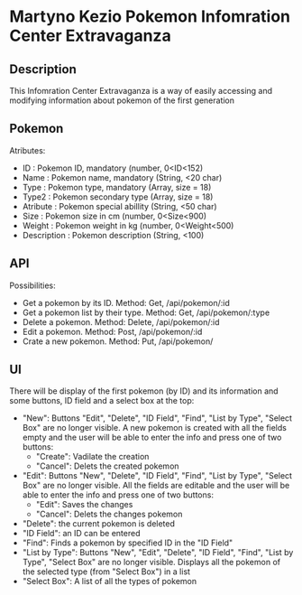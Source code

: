# Martyno Kezio Pokemon Infomration Center Extravaganza

## Description
This Infomration Center Extravaganza is a way of easily accessing and modifying information about pokemon of the first generation

## Pokemon
Atributes:
- ID : Pokemon ID, mandatory (number, 0<ID<152)
- Name : Pokemon name, mandatory (String, <20 char)
- Type : Pokemon type, mandatory (Array, size = 18)
- Type2 : Pokemon secondary type (Array, size = 18)
- Atribute : Pokemon special abillity (String, <50 char)
- Size : Pokemon size in cm (number, 0<Size<900)
- Weight : Pokemon weight in kg (number, 0<Weight<500)
- Description : Pokemon description (String, <100)

## API
Possibilities:
- Get a pokemon by its ID. Method: Get, /api/pokemon/:id
- Get a pokemon list by their type. Method: Get, /api/pokemon/:type
- Delete a pokemon. Method: Delete, /api/pokemon/:id
- Edit a pokemon. Method: Post, /api/pokemon/:id
- Crate a new pokemon. Method: Put, /api/pokemon/

## UI
There will be display of the first pokemon (by ID) and its information and some buttons, ID field and a select box at the top:
- "New": Buttons "Edit", "Delete", "ID Field", "Find", "List by Type", "Select Box" are no longer visible. A new pokemon is created with all the fields empty and the user will be able to enter the info and press one of two buttons:
  - "Create": Vadilate the creation
  - "Cancel": Delets the created pokemon
- "Edit": Buttons "New", "Delete", "ID Field", "Find", "List by Type", "Select Box" are no longer visible. All the fields are editable and the user will be able to enter the info and press one of two buttons:
  - "Edit": Saves the changes
  - "Cancel": Delets the changes pokemon
- "Delete": the current pokemon is deleted
- "ID Field": an ID can be entered
- "Find": Finds a pokemon by specified ID in the "ID Field"
- "List by Type": Buttons "New", "Edit", "Delete", "ID Field", "Find", "List by Type", "Select Box" are no longer visible. Displays all the pokemon of the selected type (from "Select Box") in a list
- "Select Box": A list of all the types of pokemon
